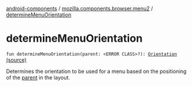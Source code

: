 [android-components](../index.md) / [mozilla.components.browser.menu2](index.md) / [determineMenuOrientation](./determine-menu-orientation.md)

# determineMenuOrientation

`fun determineMenuOrientation(parent: <ERROR CLASS>?): `[`Orientation`](../mozilla.components.concept.menu/-orientation/index.md) [(source)](https://github.com/mozilla-mobile/android-components/blob/master/components/browser/menu2/src/main/java/mozilla/components/browser/menu2/BrowserMenuController.kt#L146)

Determines the orientation to be used for a menu
based on the positioning of the [parent](determine-menu-orientation.md#mozilla.components.browser.menu2$determineMenuOrientation()/parent) in the layout.


